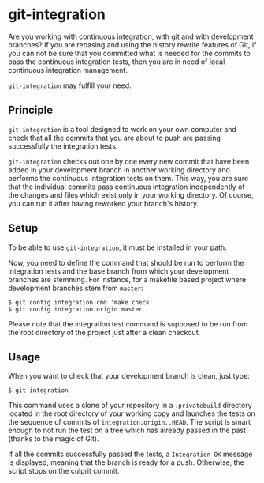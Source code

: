 # git-integration

Are you working with continuous integration, with git and with development branches?
If you are rebasing and using the history rewrite features of Git, if you can not be sure that you committed what is needed for the commits to pass the continuous integration tests, then you are in need of local continuous integration management.

`git-integration` may fulfill your need.

## Principle

`git-integration` is a tool designed to work on your own computer and check that all the commits that you are about to push are passing successfully the integration tests.

`git-integration` checks out one by one every new commit that have been added in your development branch in another working directory and performs the continuous integration tests on them. This way, you are sure that the individual commits pass continuous integration independently of the changes and files which exist only in your working directory. Of course, you can run it after having reworked your branch's history.

## Setup

To be able to use `git-integration`, it must be installed in your path.

Now, you need to define the command that should be run to perform the integration tests and the base branch from which your development branches are stemming. For instance, for a makefile based project where development branches stem from `master`:

	$ git config integration.cmd 'make check'
	$ git config integration.origin master

Please note that the integration test command is supposed to be run from the root directory of the project just after a clean checkout.

## Usage

When you want to check that your development branch is clean, just type:

	$ git integration

This command uses a clone of your repository in a `.privatebuild` directory located in the root directory of your working copy and launches the tests on the sequence of commits of `integration.origin..HEAD`. The script is smart enough to not run the test on a tree which has already passed in the past (thanks to the magic of Git).

If all the commits successfully passed the tests, a `Integration OK` message is displayed, meaning that the branch is ready for a push. Otherwise, the script stops on the culprit commit.
